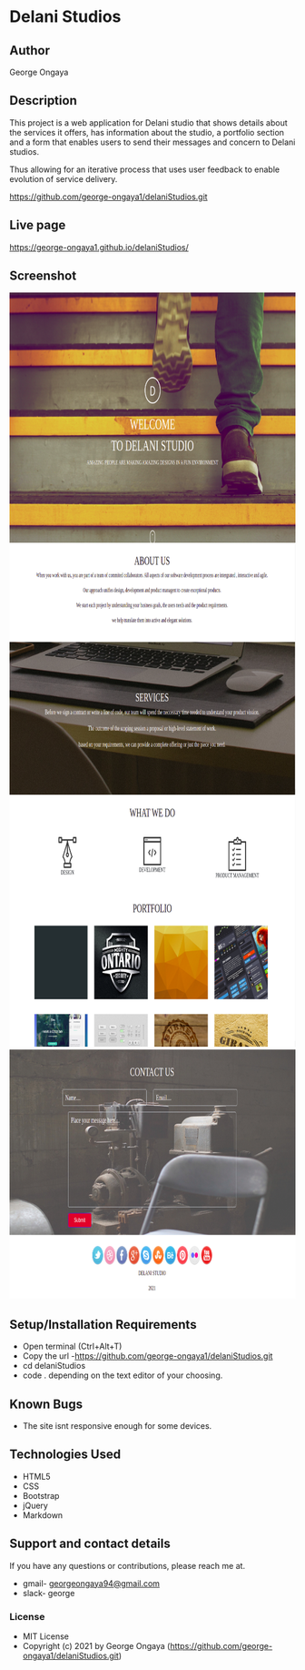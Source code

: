 # Delani Studios

## Author 

 George Ongaya

## Description
This project is a web application for Delani studio that shows details about the services it offers, has information about the studio, a portfolio section and a form that enables users to send their messages and concern to Delani studios.

Thus allowing for an iterative process that uses user feedback to enable evolution of service delivery.

https://github.com/george-ongaya1/delaniStudios.git

## Live page
https://george-ongaya1.github.io/delaniStudios/

## Screenshot

<img src="https://raw.githubusercontent.com/george-ongaya1/delaniStudios/master/images/screenshots/Screenshot from 2021-06-21 15-09-00.png" width="900px" height="440px">  
<img src="https://raw.githubusercontent.com/george-ongaya1/delaniStudios/master/images/screenshots/Screenshot from 2021-06-21 15-09-15.png" width="900px" height="440px">  
<img src="https://raw.githubusercontent.com/george-ongaya1/delaniStudios/master/images/screenshots/Screenshot from 2021-06-21 15-09-28.png"  width="900px" height="440px">  
<img src="https://raw.githubusercontent.com/george-ongaya1/delaniStudios/master/images/screenshots/Screenshot from 2021-06-21 15-09-45.png" width="900px" height="440px">  


## Setup/Installation Requirements
- Open terminal (Ctrl+Alt+T)
- Copy the url -https://github.com/george-ongaya1/delaniStudios.git
- cd delaniStudios
- code . depending on the text editor of your choosing.

## Known Bugs
- The site isnt responsive enough for some devices.

## Technologies Used
- HTML5
- CSS
- Bootstrap
- jQuery
- Markdown

## Support and contact details

If you have any questions or contributions, please reach me at.

- gmail- georgeongaya94@gmail.com
- slack- george

### License

- MIT  License
- Copyright (c) 2021 by George Ongaya (https://github.com/george-ongaya1/delaniStudios.git)

 
 